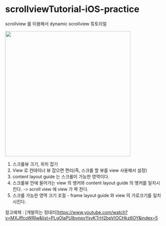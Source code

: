 # scrollviewTutorial-iOS-practice
scrollview 를 이용해서 dynamic scrollview 튜토리얼

<img src = "https://user-images.githubusercontent.com/69136340/104164858-e6fbd700-543b-11eb-9106-d5de62edf80c.png" width = "400">


1. 스크롤뷰 크기, 위치 잡기
2. View 로 컨테이너 뷰 잡으면 편리(즉, 스크롤 할 뷰를 view 사용해서 설정)
3. content layout guide 는 스크롤이 가능한 영역이다. 
4. 스크롤뷰 안에 들어가는 view 의 앵커와 content layout guide 의 앵커를 일치시킨다. -> scroll view 에 view 가 꽉 찬다.
5. 스크롤 가능한 영역 크기 조절 - frame layout guide 와 view 의 가로크기를 일치시킨다.

참고예제 : [개발하는 정대리]https://www.youtube.com/watch?v=MXJffcoWRlw&list=PLgOlaPUIbynpvYsyKTrH2bpVlOCHkz6OY&index=5
